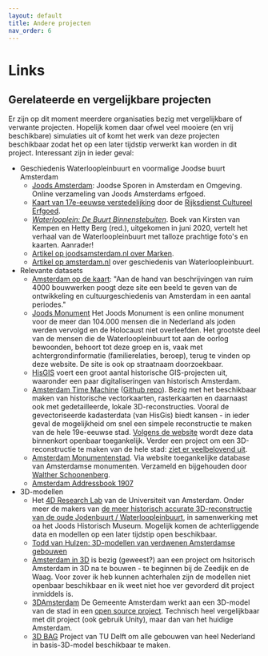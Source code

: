 ```yaml
---
layout: default
title: Andere projecten
nav_order: 6
---
```

# Links

## Gerelateerde en vergelijkbare projecten

Er zijn op dit moment meerdere organisaties bezig met vergelijkbare of verwante projecten. Hopelijk komen daar ofwel veel mooiere (en vrij beschikbare) simulaties uit of komt het werk van deze projecten beschikbaar zodat het op een later tijdstip verwerkt kan worden in dit project. Interessant zijn in ieder geval:

- Geschiedenis Waterloopleinbuurt en voormalige Joodse buurt Amsterdam
  - [Joods Amsterdam](https://www.joodsamsterdam.nl/): Joodse Sporen in Amsterdam en Omgeving. Online verzameling van Joods Amsterdams erfgoed.
  - [Kaart van 17e-eeuwse verstedelijking](https://www.cultureelerfgoed.nl/actueel/nieuws/2021/02/02/zeventiende-eeuwse-verstedelijking-op-de-kaart-gezet) door de [Rijksdienst Cultureel Erfgoed](https://www.cultureelerfgoed.nl/).
  - [_Waterlooplein: De Buurt Binnenstebuiten_](https://jck.nl/nl/article/waterlooplein-de-buurt-binnenstebuiten). Boek van Kirsten van Kempen en Hetty Berg (red.), uitgekomen in juni 2020, vertelt het verhaal van de Waterloopleinbuurt met talloze prachtige foto's en kaarten. Aanrader!
  - [Artikel op joodsamsterdam.nl over Marken](https://www.joodsamsterdam.nl/marken-geschiedenis/).
  - [Artikel op amsterdam.nl](https://www.amsterdam.nl/nieuws/achtergrond/armste-buurt/) over geschiedenis van Waterloopleinbuurt.
- Relevante datasets
  - [Amsterdam op de kaart](https://amsterdamopdekaart.nl/): "Aan de hand van beschrijvingen van ruim 4000 bouwwerken poogt deze site een beeld te geven van de ontwikkeling en cultuurgeschiedenis van Amsterdam in een aantal periodes."
  - [Joods Monument](https://www.joodsmonument.nl/) Het Joods Monument is een online monument voor de meer dan 104.000 mensen die in Nederland als joden werden vervolgd en de Holocaust niet overleefden. Het grootste deel van de mensen die de Waterloopleinbuurt tot aan de oorlog bewoonden, behoort tot deze groep en is, vaak met achtergrondinformatie (familierelaties, beroep), terug te vinden op deze website. De site is ook op straatnaam doorzoekbaar.
  - [HisGIS](https://hisgis.nl/projecten/amsterdam/) voert een groot aantal historische GIS-projecten uit, waaronder een paar digitaliseringen van historisch Amsterdam.
  - [Amsterdam Time Machine](https://amsterdamtimemachine.nl/) ([Github repo](https://github.com/CLARIAH/ATM)). Bezig met het beschikbaar maken van historische vectorkaarten, rasterkaarten en daarnaast ook met gedetailleerde, lokale 3D-reconstructies. Vooral de gevectoriseerde kadasterdata (van HisGis) biedt kansen - in ieder geval de mogelijkheid om snel een simpele reconstructie te maken van de hele 19e-eeuwse stad. [Volgens de website](https://amsterdamtimemachine.nl/hisgis/) wordt deze data binnenkort openbaar toegankelijk. Verder een project om een 3D-reconstructie te maken van de hele stad: [ziet er veelbelovend uit](https://amsterdamtimemachine.nl/historical-amsterdam-in-3d/).
  - [Amsterdam Monumentenstad](https://www.amsterdam-monumentenstad.nl/database/grachtenboek_zoek.php?uitgebreid=1&searchtype=1&flag_afb=on). Via website toegankelijke database van Amsterdamse monumenten. Verzameld en bijgehouden door [Walther Schoonenberg](https://twitter.com/WSchoonenberg).
  - [Amsterdam Addressbook 1907](https://addressbooks.amsterdamtimemachine.nl/)
- 3D-modellen
  - Het [4D Research Lab](http://4dresearchlab.nl/) van de Universiteit van Amsterdam. Onder meer de makers van [de meer historisch accurate 3D-reconstructie van de oude Jodenbuurt / Waterloopleinbuurt](https://www.uva.nl/shared-content/faculteiten/nl/faculteit-der-geesteswetenschappen/nieuws/2020/10/tentoonstelling-waterlooplein-de-buurt-binnenstebuiten.html?origin=v9CVoymxQImwOMSZ6e5HWA&utm_source=twitter&utm_medium=social&utm_campaign=fgw&cb), in samenwerking met oa het Joods Historisch Museum. Mogelijk komen de achterliggende data en modellen op een later tijdstip open beschikbaar.
  - [Todd van Hulzen: 3D-modellen van verdwenen Amsterdamse gebouwen](https://www.vanhulzen.com/2019/01/06/3d-models-from-disappeared-amsterdam-buildings/)
  - [Amsterdam in 3D](https://www.hhvds.nl/2019/04/14/amsterdam-in-3d/) is bezig (geweest?) aan een project om hsitorisch Amsterdam in 3D na te bouwen - te beginnen bij de Zeedijk en de Waag. Voor zover ik heb kunnen achterhalen zijn de modellen niet openbaar beschikbaar en ik weet niet hoe ver gevorderd dit project inmiddels is.
  - [3DAmsterdam](https://3d.amsterdam.nl) De Gemeente Amsterdam werkt aan een 3D-model van de stad in een [open source project](https://github.com/Amsterdam/3DAmsterdam). Technisch heel vergelijkbaar met dit project (ook gebruik Unity), maar dan van het huidige Amsterdam.
  - [3D BAG](https://www.3dbag.nl/) Project van TU Delft om alle gebouwen van heel Nederland in basis-3D-model beschikbaar te maken.
